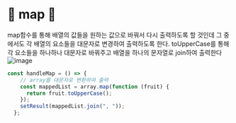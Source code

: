 # 🎃 map 🎃
map함수를 통해 배열의 값들을 원하는 값으로 바꿔서 다시 출력하도록 할 것인데 그 중에서도 각 배열의 요소들을 대문자로 변경하여 출력하도록 한다. toUpperCase를 통해 각 요소들을 하나하나 대문자로 바꿔주고 배열을 하나의 문자열로 join하여 출력한다
![image](https://github.com/limhyerin/TIL/assets/70150896/1946188e-9bf3-4aff-83e7-dc891b96f08f)

```js
const handleMap = () => {
    // array를 대문자로 변환하여 출력
    const mappedList = array.map(function (fruit) {
      return fruit.toUpperCase();
    });
    setResult(mappedList.join(", "));
  };
```
